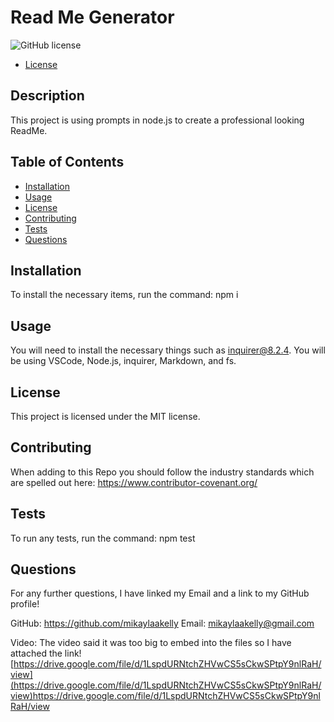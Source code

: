 # Read Me Generator
![GitHub license](https://img.shields.io/badge/license-MIT-blue.svg)

* [License](#license)


## Description
This project is using prompts in node.js to create a professional looking ReadMe.

## Table of Contents
- [Installation](#installation)
- [Usage](#usage)
- [License](#license)
- [Contributing](#contributing)
- [Tests](#tests)
- [Questions](#questions)

## Installation
To install the necessary items, run the command: npm i

## Usage
You will need to install the necessary things such as inquirer@8.2.4. You will be using VSCode, Node.js, inquirer, Markdown, and fs.

## License
    
This project is licensed under the MIT license.

## Contributing
When adding to this Repo you should follow the industry standards which are spelled out here: https://www.contributor-covenant.org/

## Tests
To run any tests, run the command: npm test

## Questions
For any further questions, I have linked my Email and a link to my GitHub profile!

GitHub: https://github.com/mikaylaakelly
Email: mikaylaakelly@gmail.com


Video:
The video said it was too big to embed into the files so I have attached the link!
[https://drive.google.com/file/d/1LspdURNtchZHVwCS5sCkwSPtpY9nlRaH/view](https://drive.google.com/file/d/1LspdURNtchZHVwCS5sCkwSPtpY9nlRaH/view)https://drive.google.com/file/d/1LspdURNtchZHVwCS5sCkwSPtpY9nlRaH/view

